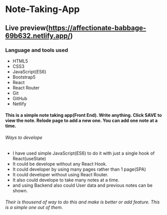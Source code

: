 # Note-Taking-App

## Live preview(https://affectionate-babbage-69b632.netlify.app/)

### Language and tools used

* HTML5
* CSS3
* JavaScript(ES6)
* Bootstrap5
* React 
* React Router
* Git
* GitHub
* Netlify

#### This is a simple note taking app(Front End). Write anything. Click SAVE to view the note. Relode page to add a new one. You can add one note at a time.

###### Ways to develope 

* I have used simple JavaScript(ES6) to do it with just a single hook of React(useState)
* It could be develope without any React Hook.
* It could developer by using many pages rather than 1 page(SPA)
* It could developer without using React Router.
* It also could develope to take many notes at a time.
* and using Backend also could User data and previous notes can be shown.

###### Their is thousend of way to do this and make is better or add feature. This is a simple one out of them.